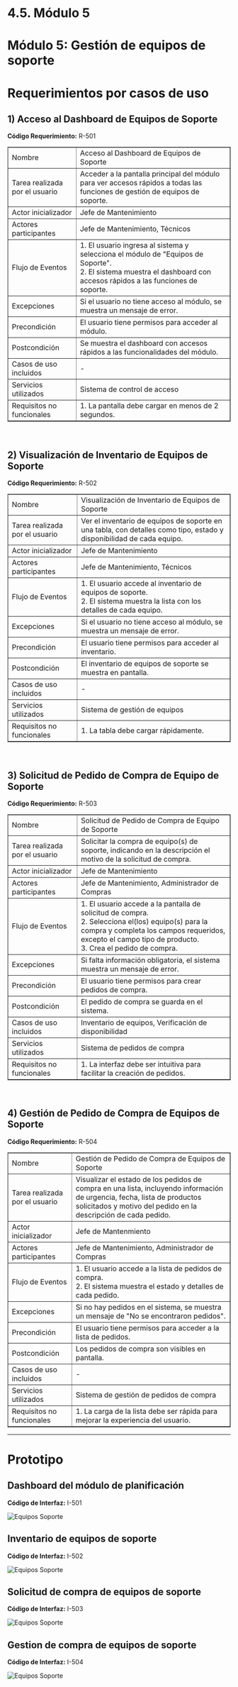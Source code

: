 # 4.5. Módulo 5

# Módulo 5: Gestión de equipos de soporte

# Requerimientos por casos de uso

## 1) Acceso al Dashboard de Equipos de Soporte

**Código Requerimiento:** R-501

<table border="1">
	<tbody>
		<tr>
			<td>Nombre</td>
			<td colspan="2">Acceso al Dashboard de Equipos de Soporte</td>
		</tr>
		<tr>
			<td>Tarea realizada por el usuario</td>
			<td colspan="2">Acceder a la pantalla principal del módulo para ver accesos rápidos a todas las funciones de gestión de equipos de soporte.</td>
		</tr>
		<tr>
			<td>Actor inicializador</td>
			<td colspan="2">Jefe de Mantenimiento</td>
		</tr>
		<tr>
			<td>Actores participantes</td>
			<td colspan="2">Jefe de Mantenimiento, Técnicos</td>
		</tr>
		<tr>
			<td>Flujo de Eventos</td>
			<td colspan="2">
				1. El usuario ingresa al sistema y selecciona el módulo de "Equipos de Soporte".<br>
				2. El sistema muestra el dashboard con accesos rápidos a las funciones de soporte.
			</td>
		</tr>
		<tr>
			<td>Excepciones</td>
			<td colspan="2">Si el usuario no tiene acceso al módulo, se muestra un mensaje de error.</td>
		</tr>
		<tr>
			<td>Precondición</td>
			<td colspan="2">El usuario tiene permisos para acceder al módulo.</td>
		</tr>
		<tr>
			<td>Postcondición</td>
			<td colspan="2">Se muestra el dashboard con accesos rápidos a las funcionalidades del módulo.</td>
		</tr>
		<tr>
			<td>Casos de uso incluidos</td>
			<td colspan="2">-</td>
		</tr>
		<tr>
			<td>Servicios utilizados</td>
			<td colspan="2">Sistema de control de acceso</td>
		</tr>
		<tr>
			<td>Requisitos no funcionales</td>
			<td colspan="2">1. La pantalla debe cargar en menos de 2 segundos.</td>
		</tr>
	</tbody>
</table>

<br>

## 2) Visualización de Inventario de Equipos de Soporte

**Código Requerimiento:** R-502

<table border="1">
	<tbody>
		<tr>
			<td>Nombre</td>
			<td colspan="2">Visualización de Inventario de Equipos de Soporte</td>
		</tr>
		<tr>
			<td>Tarea realizada por el usuario</td>
			<td colspan="2">Ver el inventario de equipos de soporte en una tabla, con detalles como tipo, estado y disponibilidad de cada equipo.</td>
		</tr>
		<tr>
			<td>Actor inicializador</td>
			<td colspan="2">Jefe de Mantenimiento</td>
		</tr>
		<tr>
			<td>Actores participantes</td>
			<td colspan="2">Jefe de Mantenimiento, Técnicos</td>
		</tr>
		<tr>
			<td>Flujo de Eventos</td>
			<td colspan="2">
				1. El usuario accede al inventario de equipos de soporte.<br>
				2. El sistema muestra la lista con los detalles de cada equipo.
			</td>
		</tr>
		<tr>
			<td>Excepciones</td>
			<td colspan="2">Si el usuario no tiene acceso al módulo, se muestra un mensaje de error.</td>
		</tr>
		<tr>
			<td>Precondición</td>
			<td colspan="2">El usuario tiene permisos para acceder al inventario.</td>
		</tr>
		<tr>
			<td>Postcondición</td>
			<td colspan="2">El inventario de equipos de soporte se muestra en pantalla.</td>
		</tr>
		<tr>
			<td>Casos de uso incluidos</td>
			<td colspan="2">-</td>
		</tr>
		<tr>
			<td>Servicios utilizados</td>
			<td colspan="2">Sistema de gestión de equipos</td>
		</tr>
		<tr>
			<td>Requisitos no funcionales</td>
			<td colspan="2">1. La tabla debe cargar rápidamente.</td>
		</tr>
	</tbody>
</table>

<br>

## 3) Solicitud de Pedido de Compra de Equipo de Soporte

**Código Requerimiento:** R-503

<table border="1">
	<tbody>
		<tr>
			<td>Nombre</td>
			<td colspan="2">Solicitud de Pedido de Compra de Equipo de Soporte</td>
		</tr>
		<tr>
			<td>Tarea realizada por el usuario</td>
			<td colspan="2">Solicitar la compra de equipo(s) de soporte, indicando en la descripción el motivo de la solicitud de compra.</td>
		</tr>
		<tr>
			<td>Actor inicializador</td>
			<td colspan="2">Jefe de Mantenimiento</td>
		</tr>
		<tr>
			<td>Actores participantes</td>
			<td colspan="2">Jefe de Mantenimiento, Administrador de Compras</td>
		</tr>
		<tr>
			<td>Flujo de Eventos</td>
			<td colspan="2">
				1. El usuario accede a la pantalla de solicitud de compra.<br>
				2. Selecciona el(los) equipo(s) para la compra y completa los campos requeridos, excepto el campo tipo de producto.<br>
				3. Crea el pedido de compra.
			</td>
		</tr>
		<tr>
			<td>Excepciones</td>
			<td colspan="2">Si falta información obligatoria, el sistema muestra un mensaje de error.</td>
		</tr>
		<tr>
			<td>Precondición</td>
			<td colspan="2">El usuario tiene permisos para crear pedidos de compra.</td>
		</tr>
		<tr>
			<td>Postcondición</td>
			<td colspan="2">El pedido de compra se guarda en el sistema.</td>
		</tr>
		<tr>
			<td>Casos de uso incluidos</td>
			<td colspan="2">Inventario de equipos, Verificación de disponibilidad</td>
		</tr>
		<tr>
			<td>Servicios utilizados</td>
			<td colspan="2">Sistema de pedidos de compra</td>
		</tr>
		<tr>
			<td>Requisitos no funcionales</td>
			<td colspan="2">1. La interfaz debe ser intuitiva para facilitar la creación de pedidos.</td>
		</tr>
	</tbody>
</table>

<br>

## 4) Gestión de Pedido de Compra de Equipos de Soporte

**Código Requerimiento:** R-504

<table border="1">
	<tbody>
		<tr>
			<td>Nombre</td>
			<td colspan="2">Gestión de Pedido de Compra de Equipos de Soporte</td>
		</tr>
		<tr>
			<td>Tarea realizada por el usuario</td>
			<td colspan="2">Visualizar el estado de los pedidos de compra en una lista, incluyendo información de urgencia, fecha, lista de productos solicitados y motivo del pedido en la descripción de cada pedido.</td>
		</tr>
		<tr>
			<td>Actor inicializador</td>
			<td colspan="2">Jefe de Mantenmiento</td>
		</tr>
		<tr>
			<td>Actores participantes</td>
			<td colspan="2">Jefe de Mantenimiento, Administrador de Compras</td>
		</tr>
		<tr>
			<td>Flujo de Eventos</td>
			<td colspan="2">
				1. El usuario accede a la lista de pedidos de compra.<br>
				2. El sistema muestra el estado y detalles de cada pedido.
			</td>
		</tr>
		<tr>
			<td>Excepciones</td>
			<td colspan="2">Si no hay pedidos en el sistema, se muestra un mensaje de "No se encontraron pedidos".</td>
		</tr>
		<tr>
			<td>Precondición</td>
			<td colspan="2">El usuario tiene permisos para acceder a la lista de pedidos.</td>
		</tr>
		<tr>
			<td>Postcondición</td>
			<td colspan="2">Los pedidos de compra son visibles en pantalla.</td>
		</tr>
		<tr>
			<td>Casos de uso incluidos</td>
			<td colspan="2">-</td>
		</tr>
		<tr>
			<td>Servicios utilizados</td>
			<td colspan="2">Sistema de gestión de pedidos de compra</td>
		</tr>
		<tr>
			<td>Requisitos no funcionales</td>
			<td colspan="2">1. La carga de la lista debe ser rápida para mejorar la experiencia del usuario.</td>
		</tr>
	</tbody>
</table>

---

# Prototipo

## Dashboard del módulo de planificación
**Código de Interfaz:** I-501

![Equipos Soporte](.../Imagenes/Equipo-soporte-dashboard.png)

## Inventario de equipos de soporte
**Código de Interfaz:** I-502

![Equipos Soporte](.../Imagenes/Inventario-equipos-soporte.png)

## Solicitud de compra de equipos de soporte
**Código de Interfaz:** I-503

![Equipos Soporte](.../Imagenes/Solicitud-pedido-equipos.png)

## Gestion de compra de equipos de soporte
**Código de Interfaz:** I-504

![Equipos Soporte](.../Imagenes/Gestión-pedido-equipos.png)